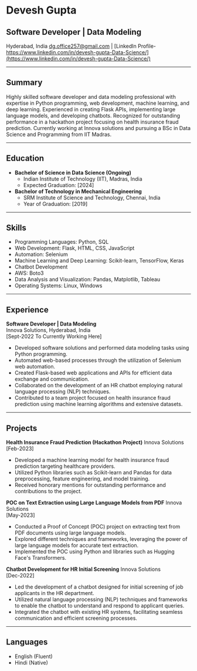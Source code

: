 # Devesh Gupta
## Software Developer | Data Modeling
Hyderabad, India
[dg.office257@gmail.com](mailto:dg.office257@gmail.com) | [LinkedIn Profile-https://www.linkedin.com/in/devesh-gupta-Data-Science/](https://www.linkedin.com/in/devesh-gupta-Data-Science/)

---

## Summary
Highly skilled software developer and data modeling professional with expertise in Python programming, web development, machine learning, and deep learning. Experienced in creating Flask APIs, implementing large language models, and developing chatbots. Recognized for outstanding performance in a hackathon project focusing on health insurance fraud prediction. Currently working at Innova solutions and pursuing a BSc in Data Science and Programming from IIT Madras.

---

## Education
- **Bachelor of Science in Data Science (Ongoing)**
  - Indian Institute of Technology (IIT), Madras, India
  - Expected Graduation: [2024]
- **Bachelor of Technology in Mechanical Engineering**
  - SRM Institute of Science and Technology, Chennai, India
  - Year of Graduation: [2019]

---

## Skills
- Programming Languages: Python, SQL
- Web Development: Flask, HTML, CSS, JavaScript
- Automation: Selenium
- Machine Learning and Deep Learning: Scikit-learn, TensorFlow, Keras
- Chatbot Development
- AWS: Boto3
- Data Analysis and Visualization: Pandas, Matplotlib, Tableau
- Operating Systems: Linux, Windows

---

## Experience
**Software Developer | Data Modeling**  
Innova Solutions, Hyderabad, India  
[Sept-2022 To Currently Working Here]

- Developed software solutions and performed data modeling tasks using Python programming.
- Automated web-based processes through the utilization of Selenium web automation.
- Created Flask-based web applications and APIs for efficient data exchange and communication.
- Collaborated on the development of an HR chatbot employing natural language processing (NLP) techniques.
- Contributed to a team project focused on health insurance fraud prediction using machine learning algorithms and extensive datasets.

---

## Projects

**Health Insurance Fraud Prediction (Hackathon Project)**
Innova Solutions  
[Feb-2023]

- Developed a machine learning model for health insurance fraud prediction targeting healthcare providers.
- Utilized Python libraries such as Scikit-learn and Pandas for data preprocessing, feature engineering, and model training.
- Received honorary mentions for outstanding performance and contributions to the project.

**POC on Text Extraction using Large Language Models from PDF**
Innova Solutions  
[May-2023]

- Conducted a Proof of Concept (POC) project on extracting text from PDF documents using large language models.
- Explored different techniques and frameworks, leveraging the power of large language models for accurate text extraction.
- Implemented the POC using Python and libraries such as Hugging Face's Transformers.

**Chatbot Development for HR Initial Screening**
Innova Solutions  
[Dec-2022]

- Led the development of a chatbot designed for initial screening of job applicants in the HR department.
- Utilized natural language processing (NLP) techniques and frameworks to enable the chatbot to understand and respond to applicant queries.
- Integrated the chatbot with existing HR systems, facilitating seamless communication and efficient screening processes.

---

## Languages
- English (Fluent)
- Hindi (Native)
